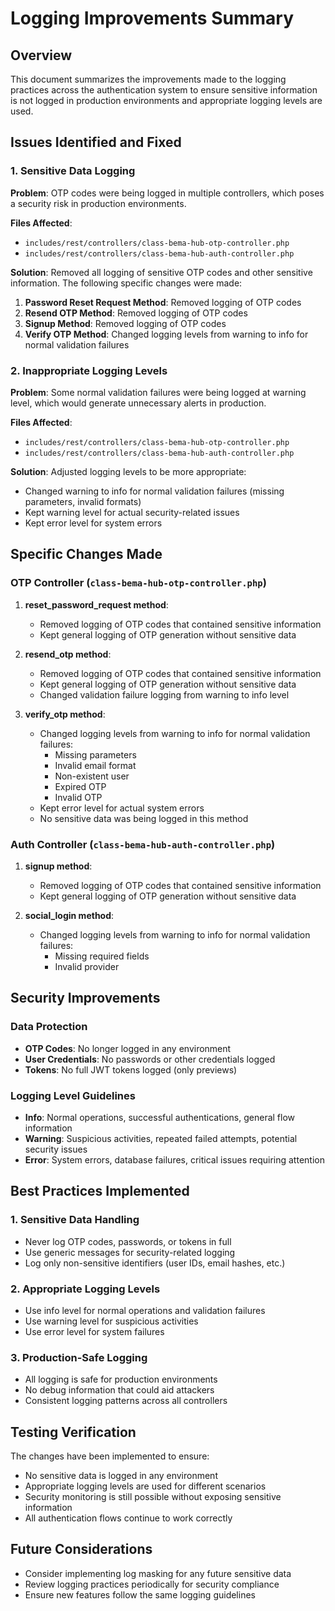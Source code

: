 # Logging Improvements Summary

## Overview
This document summarizes the improvements made to the logging practices across the authentication system to ensure sensitive information is not logged in production environments and appropriate logging levels are used.

## Issues Identified and Fixed

### 1. Sensitive Data Logging
**Problem**: OTP codes were being logged in multiple controllers, which poses a security risk in production environments.

**Files Affected**:
- `includes/rest/controllers/class-bema-hub-otp-controller.php`
- `includes/rest/controllers/class-bema-hub-auth-controller.php`

**Solution**: Removed all logging of sensitive OTP codes and other sensitive information. The following specific changes were made:

1. **Password Reset Request Method**: Removed logging of OTP codes
2. **Resend OTP Method**: Removed logging of OTP codes  
3. **Signup Method**: Removed logging of OTP codes
4. **Verify OTP Method**: Changed logging levels from warning to info for normal validation failures

### 2. Inappropriate Logging Levels
**Problem**: Some normal validation failures were being logged at warning level, which would generate unnecessary alerts in production.

**Files Affected**:
- `includes/rest/controllers/class-bema-hub-otp-controller.php`
- `includes/rest/controllers/class-bema-hub-auth-controller.php`

**Solution**: Adjusted logging levels to be more appropriate:
- Changed warning to info for normal validation failures (missing parameters, invalid formats)
- Kept warning level for actual security-related issues
- Kept error level for system errors

## Specific Changes Made

### OTP Controller (`class-bema-hub-otp-controller.php`)
1. **reset_password_request method**:
   - Removed logging of OTP codes that contained sensitive information
   - Kept general logging of OTP generation without sensitive data

2. **resend_otp method**:
   - Removed logging of OTP codes that contained sensitive information
   - Kept general logging of OTP generation without sensitive data
   - Changed validation failure logging from warning to info level

3. **verify_otp method**:
   - Changed logging levels from warning to info for normal validation failures:
     - Missing parameters
     - Invalid email format
     - Non-existent user
     - Expired OTP
     - Invalid OTP
   - Kept error level for actual system errors
   - No sensitive data was being logged in this method

### Auth Controller (`class-bema-hub-auth-controller.php`)
1. **signup method**:
   - Removed logging of OTP codes that contained sensitive information
   - Kept general logging of OTP generation without sensitive data

2. **social_login method**:
   - Changed logging levels from warning to info for normal validation failures:
     - Missing required fields
     - Invalid provider

## Security Improvements

### Data Protection
- **OTP Codes**: No longer logged in any environment
- **User Credentials**: No passwords or other credentials logged
- **Tokens**: No full JWT tokens logged (only previews)

### Logging Level Guidelines
- **Info**: Normal operations, successful authentications, general flow information
- **Warning**: Suspicious activities, repeated failed attempts, potential security issues
- **Error**: System errors, database failures, critical issues requiring attention

## Best Practices Implemented

### 1. Sensitive Data Handling
- Never log OTP codes, passwords, or tokens in full
- Use generic messages for security-related logging
- Log only non-sensitive identifiers (user IDs, email hashes, etc.)

### 2. Appropriate Logging Levels
- Use info level for normal operations and validation failures
- Use warning level for suspicious activities
- Use error level for system failures

### 3. Production-Safe Logging
- All logging is safe for production environments
- No debug information that could aid attackers
- Consistent logging patterns across all controllers

## Testing Verification
The changes have been implemented to ensure:
- No sensitive data is logged in any environment
- Appropriate logging levels are used for different scenarios
- Security monitoring is still possible without exposing sensitive information
- All authentication flows continue to work correctly

## Future Considerations
- Consider implementing log masking for any future sensitive data
- Review logging practices periodically for security compliance
- Ensure new features follow the same logging guidelines